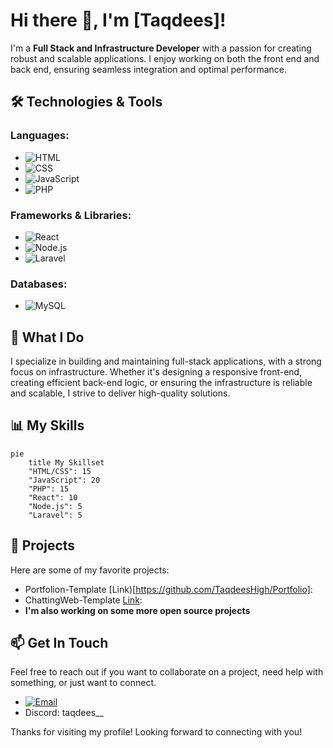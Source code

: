 # Hi there 👋, I'm [Taqdees]!

I'm a **Full Stack and Infrastructure Developer** with a passion for creating robust and scalable applications. I enjoy working on both the front end and back end, ensuring seamless integration and optimal performance.

## 🛠️ Technologies & Tools

### Languages:
- ![HTML](https://img.shields.io/badge/-HTML-E34F26?style=flat&logo=html5&logoColor=white)
- ![CSS](https://img.shields.io/badge/-CSS-1572B6?style=flat&logo=css3&logoColor=white)
- ![JavaScript](https://img.shields.io/badge/-JavaScript-F7DF1E?style=flat&logo=javascript&logoColor=black)
- ![PHP](https://img.shields.io/badge/-PHP-777BB4?style=flat&logo=php&logoColor=white)

### Frameworks & Libraries:
- ![React](https://img.shields.io/badge/-React-61DAFB?style=flat&logo=react&logoColor=black)
- ![Node.js](https://img.shields.io/badge/-Node.js-339933?style=flat&logo=node.js&logoColor=white)
- ![Laravel](https://img.shields.io/badge/-Laravel-FF2D20?style=flat&logo=laravel&logoColor=white)

### Databases:
- ![MySQL](https://img.shields.io/badge/-MySQL-4479A1?style=flat&logo=mysql&logoColor=white)

## 🚀 What I Do

I specialize in building and maintaining full-stack applications, with a strong focus on infrastructure. Whether it's designing a responsive front-end, creating efficient back-end logic, or ensuring the infrastructure is reliable and scalable, I strive to deliver high-quality solutions.

## 📊 My Skills

```mermaid
pie
    title My Skillset
    "HTML/CSS": 15
    "JavaScript": 20
    "PHP": 15
    "React": 10
    "Node.js": 5
    "Laravel": 5
```

## 🌟 Projects

Here are some of my favorite projects:
- Portfolion-Template [Link)[https://github.com/TaqdeesHigh/Portfolio]:
- ChattingWeb-Template [Link](https://github.com/TaqdeesHigh/ChattingWeb-Template):
- **I'm also working on some more open source projects**


## 📫 Get In Touch

Feel free to reach out if you want to collaborate on a project, need help with something, or just want to connect.

- [![Email](https://img.shields.io/badge/Email-taqdees678@gmail.com-blue)](mailto:taqdees678@gmail.com)
- Discord: taqdees__

Thanks for visiting my profile! Looking forward to connecting with you!

